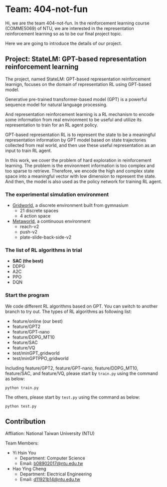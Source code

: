 # Team: 404-not-fun
Hi, we are the team 404-not-fun. In the reinforcement learning course (COMME5069) of NTU, we are interested in the representation reinforcement learning so as to be our final project topic.

Here we are going to introduce the details of our project.

## Project: StateLM: GPT-based representation reinforcement learning

The project, named StateLM: GPT-based representation reinforcement learnign, focuses on the domain of representation RL using GPT-based model.

Generative pre-trained transformer-based model (GPT) is a powerful sequence model for natural language processing.

And representation reinforcement learning is a RL mechanism to encode some information from real environment to be useful and utilize its representation to train for an RL agent policy.  

GPT-based representation RL is to represent the state to be a meaningful representation information by GPT model based on state trajectories collected from real world, and then use these useful representation as an input to train RL agent. 

In this work, we cover the problem of hard exploration in reinforcement learning. The problem is the environment information is too complex and too sparse to retrieve. Therefore, we encode the high and complex state space into a meaningful vector with low dimension to represent the state. And then, the model is also used as the policy network for training RL agent.

### The experimental simulation environment
* [Gridworld](https://gymnasium.farama.org/), a discrete environment built from gymnasium
    * 21 discrete spaces
    * 4 action space
* [Metaworld](https://meta-world.github.io/), a continuous environment
    * reach-v2
    * push-v2
    * plate-slide-back-side-v2

### The list of RL algorithms in trial
* **SAC (the best)**
* DDPG
* A2C
* PPO
* DQN

### Start the program
We code different RL algorithms based on GPT. You can switch to another branch to try out. The types of RL algorithms as following list:
* feature/online (our best)
* feature/GPT2
* feature/GPT-nano
* feature/DDPG_MT10
* feature/SAC
* feature/VQ
* test/minGPT_gridworld
* test/minGPTPPO_gridworld

Including feature/GPT2, feature/GPT-nano, feature/DDPG_MT10, feature/SAC, and feature/VQ, please start by `train.py` using the command as below:

`python train.py`

The others, please start by `test.py` using the command as below:

`python test.py`

## Contribution
Affliation: National Taiwan University (NTU)

Team Members:
* Yi Hsin You
    * Department: Computer Science
    * Email: b08902017@ntu.edu.tw
* Hao Ying Cheng
    * Department: Electrical Engineering
    * Email: d11921b14@ntu.edu.tw
